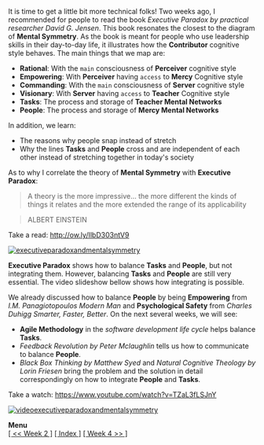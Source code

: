 It is time to get a little bit more technical folks! Two weeks ago, I recommended for people to read the book *Executive Paradox by practical researcher David G. Jensen*. This book resonates the closest to the diagram of **Mental Symmetry**. As the book is meant for people who use leadership skills in their day-to-day life, it illustrates how the **Contributor** cognitive style behaves. The main things that we map are:

* **Rational**: With the `main` consciousness of **Perceiver** cognitive style
* **Empowering**: With **Perceiver** having `access` to **Mercy** Cognitive style
* **Commanding**: With the `main` consciousness of **Server** cognitive style
* **Visionary**: With **Server** having `access` to **Teacher** Cognitive style
* **Tasks**: The process and storage of **Teacher Mental Networks**
* **People**: The process and storage of **Mercy Mental Networks**

In addition, we learn:

* The reasons why people snap instead of stretch
* Why the lines **Tasks** and **People** cross and are independent of each other instead of stretching together in today's society

As to why I correlate the theory of **Mental Symmetry** with **Executive Paradox**:

>A theory is the more impressive...
the more different the kinds of things it relates
and the more extended the range of its applicability

>ALBERT EINSTEIN

Take a read: http://ow.ly/IlbD303ntV9 

[![executiveparadoxandmentalsymmetry](https://cloud.githubusercontent.com/assets/12673581/17993032/0c04d2a4-6b7f-11e6-9b3a-a388443e3d3f.png)](http://ow.ly/IlbD303ntV9)

**Executive Paradox** shows how to balance **Tasks** and **People**, but not integrating them. However, balancing **Tasks** and **People** are still very essential. The video slideshow bellow shows how integrating is possible.

We already discussed how to balance **People** by being **Empowering** from *I.M. Panagiotopoulos Modern Man* and **Psychological Safety** from *Charles Duhigg Smarter, Faster, Better*. On the next several weeks, we will see:

* **Agile Methodology** in the *software development life cycle* helps balance **Tasks**.
* *Feedback Revolution by Peter Mclaughlin* tells us how to communicate to balance **People**.
* *Black Box Thinking by Matthew Syed* and *Natural Cognitive Theology by Lorin Friesen* bring the problem and the solution in detail correspondingly on how to integrate **People** and **Tasks**.

Take a watch: https://www.youtube.com/watch?v=TZaL3fLSJnY

[![videoexecutiveparadoxandmentalsymmetry](https://cloud.githubusercontent.com/assets/12673581/17993160/0482391c-6b80-11e6-8973-1fe5aa279058.png)](https://www.youtube.com/watch?v=TZaL3fLSJnY)

**Menu**<br> [\[ << Week 2 \]](https://github.com/softdevlife/contributed_articles/blob/master/selfdevboostermentalmaptour/week2.md) [\[ Index \]](https://github.com/softdevlife/contributed_articles/blob/master/selfdevboostermentalmaptour/README.md) [\[ Week 4 >> \]](https://github.com/softdevlife/contributed_articles/blob/master/selfdevboostermentalmaptour/week4.md)
